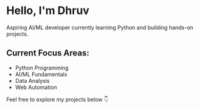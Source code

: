 # Hello, I'm Dhruv

Aspiring AI/ML developer currently learning Python and building hands-on projects.

## Current Focus Areas:
- Python Programming
- AI/ML Fundamentals
- Data Analysis
- Web Automation

Feel free to explore my projects below 👇
